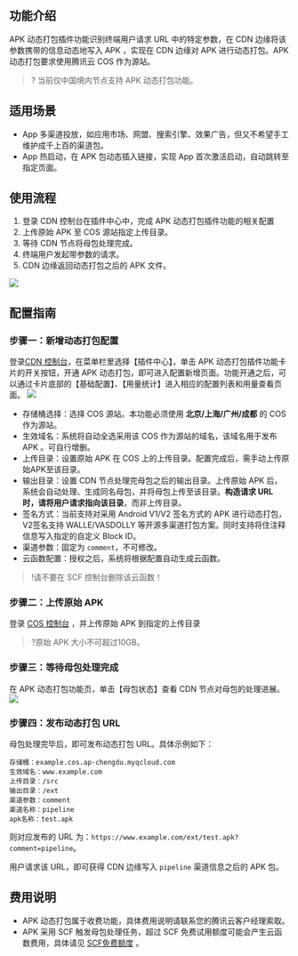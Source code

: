 ## 功能介绍

APK 动态打包插件功能识别终端用户请求 URL 中的特定参数，在 CDN 边缘将该参数携带的信息动态地写入 APK ，实现在 CDN 边缘对 APK 进行动态打包。APK 动态打包要求使用腾讯云 COS 作为源站。

>? 当前仅中国境内节点支持 APK 动态打包功能。


## 适用场景

- App 多渠道投放，如应用市场、网盟、搜索引擎、效果广告，但又不希望手工维护成千上百的渠道包。
- App 热启动，在 APK 包动态插入链接，实现 App 首次激活启动，自动跳转至指定页面。

## 使用流程

1. 登录 CDN 控制台在插件中心中，完成 APK 动态打包插件功能的相关配置
2. 上传原始 APK 至 COS 源站指定上传目录。
3. 等待 CDN 节点将母包处理完成。
4. 终端用户发起带参数的请求。
5. CDN 边缘返回动态打包之后的 APK 文件。

![](https://main.qcloudimg.com/raw/b26dede3d5ba4947bb5645c4db81f741.png)

## 配置指南

### 步骤一：新增动态打包配置
登录[CDN 控制台](https://console.cloud.tencent.com/cdn)，在菜单栏里选择【插件中心】，单击 APK 动态打包插件功能卡片的开关按钮，开通 APK 动态打包，即可进入配置新增页面。功能开通之后，可以通过卡片底部的【基础配置】、【用量统计】进入相应的配置列表和用量查看页面。
![](https://main.qcloudimg.com/raw/1c8a690040b028e7913376d22bf0dccd.png)
- 存储桶选择：选择 COS 源站。本功能必须使用 **北京/上海/广州/成都** 的 COS 作为源站。
- 生效域名：系统将自动全选采用该 COS 作为源站的域名，该域名用于发布 APK 。可自行增删。
- 上传目录：设置原始 APK 在 COS 上的上传目录。配置完成后，需手动上传原始APK至该目录。
- 输出目录：设置 CDN 节点处理完母包之后的输出目录。上传原始 APK 后，系统会自动处理、生成同名母包，并将母包上传至该目录。**构造请求 URL 时，请将用户请求指向该目录**，而非上传目录。
- 签名方式：当前支持对采用 Android V1/V2 签名方式的 APK 进行动态打包，V2签名支持 WALLE/VASDOLLY 等开源多渠道打包方案。同时支持将住注释信息写入指定的自定义 Block ID。
- 渠道参数：固定为 `comment`，不可修改。
- 云函数配置：授权之后，系统将根据配置自动生成云函数。

>!请不要在 SCF 控制台删除该云函数！




### 步骤二：上传原始 APK

登录 [COS 控制台](https://console.cloud.tencent.com/cos5) ，并上传原始 APK 到指定的上传目录

>?原始 APK 大小不可超过10GB。


### 步骤三：等待母包处理完成

在 APK 动态打包功能页，单击【母包状态】查看 CDN 节点对母包的处理进展。
![](https://main.qcloudimg.com/raw/88450f16367a81e7c977a339f1de5b1f.png)

### 步骤四：发布动态打包 URL

母包处理完毕后，即可发布动态打包 URL。具体示例如下：

```
存储桶：example.cos.ap-chengdu.myqcloud.com
生效域名：www.example.com
上传目录：/src
输出目录：/ext
渠道参数：comment
渠道名称：pipeline
apk名称：test.apk
```

则对应发布的 URL 为：`https://www.example.com/ext/test.apk?comment=pipeline`。

用户请求该 URL，即可获得 CDN 边缘写入 `pipeline` 渠道信息之后的 APK 包。

## 费用说明

- APK 动态打包属于收费功能，具体费用说明请联系您的腾讯云客户经理索取。
- APK 采用 SCF 触发母包处理任务，超过 SCF 免费试用额度可能会产生云函数费用，具体请见 [SCF免费额度](https://cloud.tencent.com/document/product/583/12282) 。

